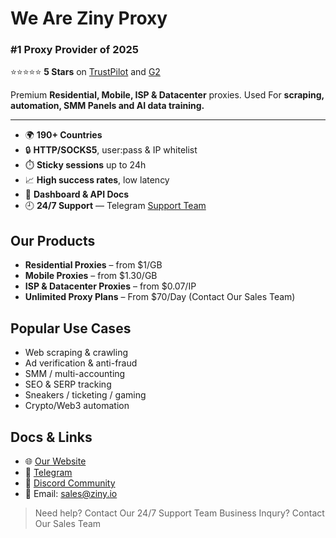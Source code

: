 # **We Are Ziny Proxy**

### **#1 Proxy Provider of 2025**
⭐⭐⭐⭐⭐ **5 Stars** on [TrustPilot](https://ca.trustpilot.com/review/ziny.io) and [G2](https://www.g2.com/products/ziny-proxy/reviews)‎

Premium **Residential, Mobile, ISP & Datacenter** proxies.
Used For **scraping, automation, SMM Panels and AI data training.**
____________________________________________________________________________________________________

- 🌍 **190+ Countries**
- 🔒 **HTTP/SOCKS5**, user:pass & IP whitelist
- ⏱️ **Sticky sessions** up to 24h
- 📈 **High success rates**, low latency
- 🧰 **Dashboard & API Docs**
- 🕘 **24/7 Support** — Telegram [Support Team](https://t.me/zinynet)

## **Our Products**
- **Residential Proxies** – from $1/GB  
- **Mobile Proxies** – from $1.30/GB  
- **ISP & Datacenter Proxies** – from $0.07/IP  
- **Unlimited Proxy Plans** – From $70/Day (Contact Our Sales Team) 


## Popular Use Cases
- Web scraping & crawling  
- Ad verification & anti-fraud  
- SMM / multi-accounting  
- SEO & SERP tracking  
- Sneakers / ticketing / gaming  
- Crypto/Web3 automation


## Docs & Links
- 🌐 [Our Website](https://ziny.io) 
- 💬 [Telegram](https://t.me/zinyproxy)            
- 👥 [Discord Community](https://discord.gg/HhFF7C7uPH)        
- 📧 Email: sales@ziny.io

> Need help? Contact Our 24/7 Support Team 
 Business Inqury?  Contact Our Sales Team
